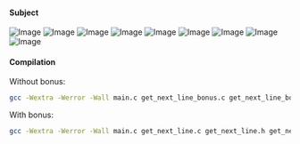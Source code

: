 #### Subject

![Image](img/en.subject_page-0001.jpg)
![Image](img/en.subject_page-0002.jpg)
![Image](img/en.subject_page-0003.jpg)
![Image](img/en.subject_page-0004.jpg)
![Image](img/en.subject_page-0005.jpg)
![Image](img/en.subject_page-0006.jpg)
![Image](img/en.subject_page-0007.jpg)
![Image](img/en.subject_page-0008.jpg)
![Image](img/en.subject_page-0009.jpg)

#### Compilation

Without bonus:
```bash
gcc -Wextra -Werror -Wall main.c get_next_line_bonus.c get_next_line_bonus.h get_next_line_utils_bonus.c && ./a.out
```

With bonus:
```bash
gcc -Wextra -Werror -Wall main.c get_next_line.c get_next_line.h get_next_line_utils.c && ./a.out
```
